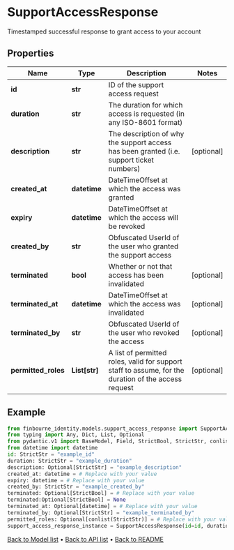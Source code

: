 # SupportAccessResponse

Timestamped successful response to grant access to your account
## Properties
Name | Type | Description | Notes
------------ | ------------- | ------------- | -------------
**id** | **str** | ID of the support access request | 
**duration** | **str** | The duration for which access is requested (in any ISO-8601 format) | 
**description** | **str** | The description of why the support access has been granted (i.e. support ticket numbers) | [optional] 
**created_at** | **datetime** | DateTimeOffset at which the access was granted | 
**expiry** | **datetime** | DateTimeOffset at which the access will be revoked | 
**created_by** | **str** | Obfuscated UserId of the user who granted the support access | 
**terminated** | **bool** | Whether or not that access has been invalidated | [optional] 
**terminated_at** | **datetime** | DateTimeOffset at which the access was invalidated | [optional] 
**terminated_by** | **str** | Obfuscated UserId of the user who revoked the access | [optional] 
**permitted_roles** | **List[str]** | A list of permitted roles, valid for support staff to assume, for the duration of the access request | [optional] 
## Example

```python
from finbourne_identity.models.support_access_response import SupportAccessResponse
from typing import Any, Dict, List, Optional
from pydantic.v1 import BaseModel, Field, StrictBool, StrictStr, conlist, constr, validator
from datetime import datetime
id: StrictStr = "example_id"
duration: StrictStr = "example_duration"
description: Optional[StrictStr] = "example_description"
created_at: datetime = # Replace with your value
expiry: datetime = # Replace with your value
created_by: StrictStr = "example_created_by"
terminated: Optional[StrictBool] = # Replace with your value
terminated:Optional[StrictBool] = None
terminated_at: Optional[datetime] = # Replace with your value
terminated_by: Optional[StrictStr] = "example_terminated_by"
permitted_roles: Optional[conlist(StrictStr)] = # Replace with your value
support_access_response_instance = SupportAccessResponse(id=id, duration=duration, description=description, created_at=created_at, expiry=expiry, created_by=created_by, terminated=terminated, terminated_at=terminated_at, terminated_by=terminated_by, permitted_roles=permitted_roles)

```

[Back to Model list](../README.md#documentation-for-models) &#8226; [Back to API list](../README.md#documentation-for-api-endpoints) &#8226; [Back to README](../README.md)

